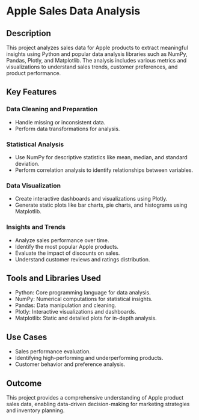# Apple Sales Data Analysis

## Description  
This project analyzes sales data for Apple products to extract meaningful insights using Python and popular data analysis libraries such as NumPy, Pandas, Plotly, and Matplotlib. The analysis includes various metrics and visualizations to understand sales trends, customer preferences, and product performance.

## Key Features  

### Data Cleaning and Preparation  
- Handle missing or inconsistent data.  
- Perform data transformations for analysis.  

### Statistical Analysis  
- Use NumPy for descriptive statistics like mean, median, and standard deviation.  
- Perform correlation analysis to identify relationships between variables.  

### Data Visualization  
- Create interactive dashboards and visualizations using Plotly.  
- Generate static plots like bar charts, pie charts, and histograms using Matplotlib.  

### Insights and Trends  
- Analyze sales performance over time.  
- Identify the most popular Apple products.  
- Evaluate the impact of discounts on sales.  
- Understand customer reviews and ratings distribution.  

## Tools and Libraries Used  
- Python: Core programming language for data analysis.  
- NumPy: Numerical computations for statistical insights.  
- Pandas: Data manipulation and cleaning.  
- Plotly: Interactive visualizations and dashboards.  
- Matplotlib: Static and detailed plots for in-depth analysis.  

## Use Cases  
- Sales performance evaluation.  
- Identifying high-performing and underperforming products.  
- Customer behavior and preference analysis.  

## Outcome  
This project provides a comprehensive understanding of Apple product sales data, enabling data-driven decision-making for marketing strategies and inventory planning.  




